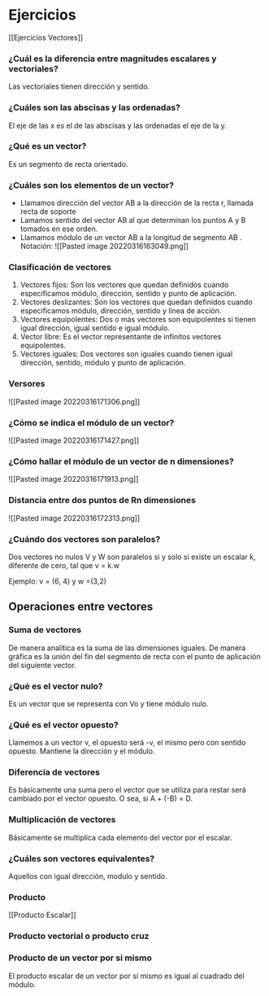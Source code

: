 # Ejercicios 
[[Ejercicios Vectores]]


### ¿Cuál es la diferencia entre magnitudes escalares y vectoriales?
Las vectoriales tienen dirección y sentido.


### ¿Cuáles son las abscisas y las ordenadas?
El eje de las x es el de las abscisas y las ordenadas el eje de la y.



### ¿Qué es un vector?
Es un segmento de recta orientado. 

### ¿Cuáles son los elementos de un vector?
+ Llamamos dirección del vector AB a la dirección de la recta r, llamada recta de soporte
+ Lamamos sentido del vector AB al que determinan los puntos A y B tomados en ese orden.
+ Llamamos módulo de un vector AB a la longitud de segmento AB . Notación:
![[Pasted image 20220316163049.png]]


### Clasificación de vectores 
1. Vectores fijos: Son los vectores que quedan definidos cuando especificamos módulo, dirección, sentido y punto de aplicación.
2. Vectores deslizantes: Son los vectores que quedan definidos cuando especificamos módulo, dirección, sentido y línea de acción.
3. Vectores equipolentes: Dos o más vectores son equipolentes si tienen igual dirección, igual sentido e igual módulo.
4. Vector libre: Es el vector representante de infinitos vectores equipolentes.
5. Vectores iguales: Dos vectores son iguales cuando tienen igual dirección, sentido, módulo y punto de aplicación.


### Versores 
![[Pasted image 20220316171306.png]]


### ¿Cómo se indica el módulo de un vector?
![[Pasted image 20220316171427.png]]

### ¿Cómo hallar el módulo de un vector de n dimensiones?
![[Pasted image 20220316171913.png]]




### Distancia entre dos puntos de Rn dimensiones

![[Pasted image 20220316172313.png]]



### ¿Cuándo dos vectores son paralelos?
Dos vectores no nulos V y W son paralelos si y solo si existe un escalar k, diferente de cero, tal que v = k.w

Ejemplo: v = (6, 4) y w =(3,2)


## Operaciones entre vectores
### Suma de vectores
De manera analítica es la suma de las dimensiones iguales. De manera gráfica es la unión del fin del segmento de recta con el punto de aplicación del siguiente  vector. 


### ¿Qué es el vector nulo?
Es un vector que se representa con Vo y tiene módulo nulo. 



### ¿Qué es el vector opuesto?
Llamemos a un vector v, el opuesto será -v, el mismo pero con sentido opuesto. Mantiene la dirección y el módulo.


### Diferencia de vectores 
Es básicamente una suma pero el vector que se utiliza para restar será cambiado por el vector opuesto. O sea, si A + (-B) = D.


### Multiplicación de vectores 
Básicamente se multiplica cada elemento del vector por el escalar. 


### ¿Cuáles son vectores equivalentes?
Aquellos con igual dirección, modulo y sentido.

### Producto 
[[Producto Escalar]]

### Producto vectorial o producto cruz 


### Producto de un vector por si mismo 
El producto escalar de un vector por sí mismo es igual al cuadrado del módulo. 


    